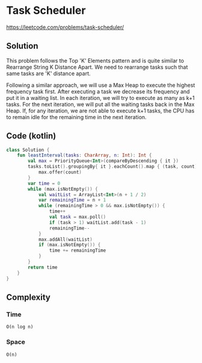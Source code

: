 # Task Scheduler
https://leetcode.com/problems/task-scheduler/
## Solution
This problem follows the Top 'K' Elements pattern and is quite similar to Rearrange String K Distance Apart. We need to rearrange tasks such that same tasks are 'K' distance apart.

Following a similar approach, we will use a Max Heap to execute the highest frequency task first. After executing a task we decrease its frequency and put it in a waiting list. In each iteration, we will try to execute as many as k+1 tasks. For the next iteration, we will put all the waiting tasks back in the Max Heap. If, for any iteration, we are not able to execute k+1 tasks, the CPU has to remain idle for the remaining time in the next iteration.
## Code (kotlin)
```kotlin
class Solution {
    fun leastInterval(tasks: CharArray, n: Int): Int {
        val max = PriorityQueue<Int>(compareByDescending { it })
        tasks.toList().groupingBy{ it }.eachCount().map { (task, count) ->
            max.offer(count)
        }
        var time = 0
        while (max.isNotEmpty()) {
            val waitList = ArrayList<Int>(n + 1 / 2)
            var remainingTime = n + 1
            while (remainingTime > 0 && max.isNotEmpty()) {
                time++
                val task = max.poll()
                if (task > 1) waitList.add(task - 1)
                remainingTime--
            }
            max.addAll(waitList)
            if (max.isNotEmpty()) {
                time += remainingTime
            }
        }
        return time
    }
}
```
## Complexity
### Time
`O(n log n)`
### Space
`O(n)`
